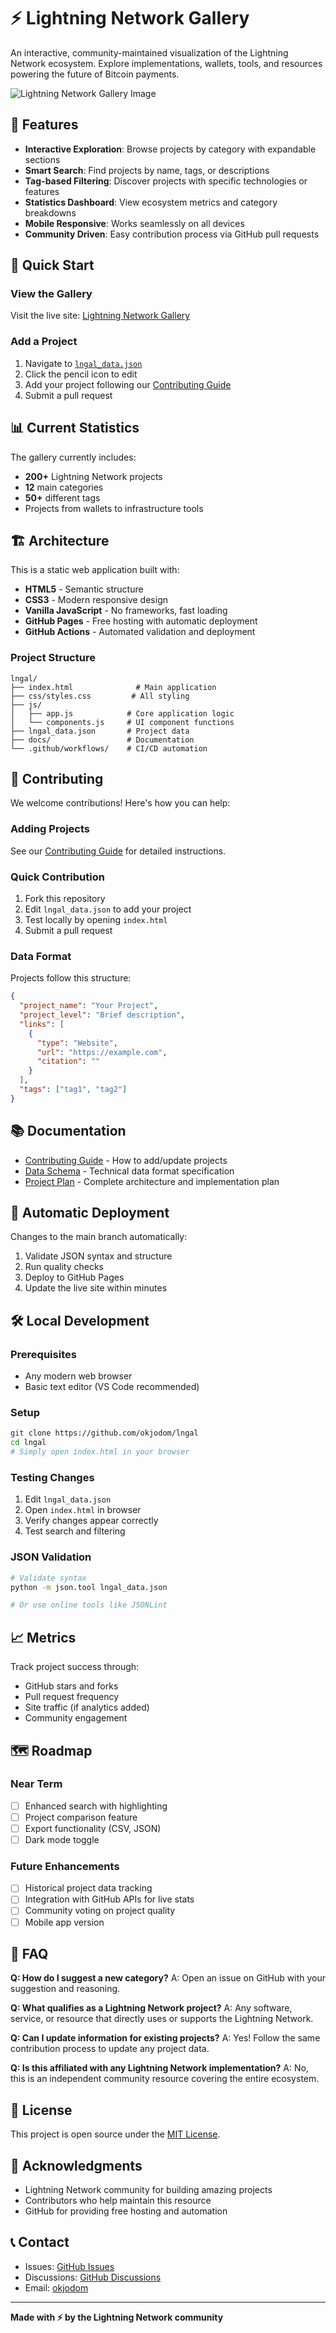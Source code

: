 # ⚡ Lightning Network Gallery

An interactive, community-maintained visualization of the Lightning Network ecosystem. Explore implementations, wallets, tools, and resources powering the future of Bitcoin payments.

![Lightning Network Gallery Image](lngal_image.png)

## 🌟 Features

- **Interactive Exploration**: Browse projects by category with expandable sections
- **Smart Search**: Find projects by name, tags, or descriptions
- **Tag-based Filtering**: Discover projects with specific technologies or features  
- **Statistics Dashboard**: View ecosystem metrics and category breakdowns
- **Mobile Responsive**: Works seamlessly on all devices
- **Community Driven**: Easy contribution process via GitHub pull requests

## 🚀 Quick Start

### View the Gallery
Visit the live site: [Lightning Network Gallery](https://okjodom.github.io/lngal)

### Add a Project
1. Navigate to [`lngal_data.json`](lngal_data.json)
2. Click the pencil icon to edit
3. Add your project following our [Contributing Guide](docs/CONTRIBUTING.md)
4. Submit a pull request

## 📊 Current Statistics

The gallery currently includes:
- **200+** Lightning Network projects
- **12** main categories
- **50+** different tags
- Projects from wallets to infrastructure tools

## 🏗️ Architecture

This is a static web application built with:
- **HTML5** - Semantic structure
- **CSS3** - Modern responsive design
- **Vanilla JavaScript** - No frameworks, fast loading
- **GitHub Pages** - Free hosting with automatic deployment
- **GitHub Actions** - Automated validation and deployment

### Project Structure
```
lngal/
├── index.html              # Main application
├── css/styles.css         # All styling
├── js/
│   ├── app.js            # Core application logic
│   └── components.js     # UI component functions
├── lngal_data.json       # Project data
├── docs/                 # Documentation
└── .github/workflows/    # CI/CD automation
```

## 🤝 Contributing

We welcome contributions! Here's how you can help:

### Adding Projects
See our [Contributing Guide](docs/CONTRIBUTING.md) for detailed instructions.

### Quick Contribution
1. Fork this repository
2. Edit `lngal_data.json` to add your project
3. Test locally by opening `index.html`
4. Submit a pull request

### Data Format
Projects follow this structure:
```json
{
  "project_name": "Your Project",
  "project_level": "Brief description",
  "links": [
    {
      "type": "Website",
      "url": "https://example.com",
      "citation": ""
    }
  ],
  "tags": ["tag1", "tag2"]
}
```

## 📚 Documentation

- [Contributing Guide](docs/CONTRIBUTING.md) - How to add/update projects
- [Data Schema](docs/DATA_SCHEMA.md) - Technical data format specification
- [Project Plan](plan.md) - Complete architecture and implementation plan

## 🔄 Automatic Deployment

Changes to the main branch automatically:
1. Validate JSON syntax and structure
2. Run quality checks
3. Deploy to GitHub Pages
4. Update the live site within minutes

## 🛠️ Local Development

### Prerequisites
- Any modern web browser
- Basic text editor (VS Code recommended)

### Setup
```bash
git clone https://github.com/okjodom/lngal
cd lngal
# Simply open index.html in your browser
```

### Testing Changes
1. Edit `lngal_data.json`
2. Open `index.html` in browser
3. Verify changes appear correctly
4. Test search and filtering

### JSON Validation
```bash
# Validate syntax
python -m json.tool lngal_data.json

# Or use online tools like JSONLint
```

## 📈 Metrics

Track project success through:
- GitHub stars and forks
- Pull request frequency
- Site traffic (if analytics added)
- Community engagement

## 🗺️ Roadmap

### Near Term
- [ ] Enhanced search with highlighting
- [ ] Project comparison feature
- [ ] Export functionality (CSV, JSON)
- [ ] Dark mode toggle

### Future Enhancements
- [ ] Historical project data tracking
- [ ] Integration with GitHub APIs for live stats
- [ ] Community voting on project quality
- [ ] Mobile app version

## 🤔 FAQ

**Q: How do I suggest a new category?**
A: Open an issue on GitHub with your suggestion and reasoning.

**Q: What qualifies as a Lightning Network project?**
A: Any software, service, or resource that directly uses or supports the Lightning Network.

**Q: Can I update information for existing projects?**
A: Yes! Follow the same contribution process to update any project data.

**Q: Is this affiliated with any Lightning Network implementation?**
A: No, this is an independent community resource covering the entire ecosystem.

## 📄 License

This project is open source under the [MIT License](LICENSE).

## 🙏 Acknowledgments

- Lightning Network community for building amazing projects
- Contributors who help maintain this resource
- GitHub for providing free hosting and automation

## 📞 Contact

- Issues: [GitHub Issues](https://github.com/okjodom/lngal/issues)
- Discussions: [GitHub Discussions](https://github.com/okjodom/lngal/discussions)
- Email: [okjodom](mailto:okjodom@github.com)

---

**Made with ⚡ by the Lightning Network community**
